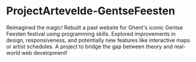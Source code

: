 # ProjectArtevelde-GentseFeesten
Reimagined the magic! Rebuilt a past website for Ghent's iconic Gentse Feesten festival using programming skills. Explored improvements in design, responsiveness, and potentially new features like interactive maps or artist schedules. A project to bridge the gap between theory and real-world web development!
